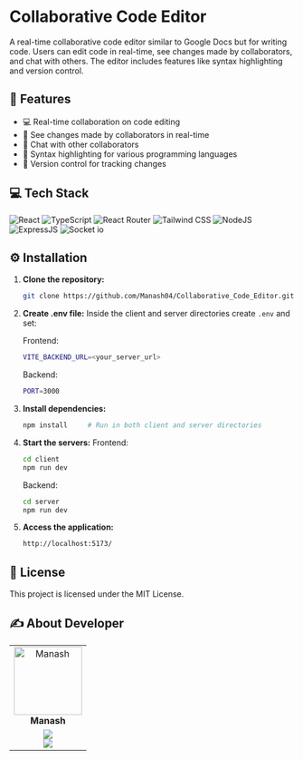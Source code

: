 # Collaborative Code Editor

A real-time collaborative code editor similar to Google Docs but for writing code. Users can edit code in real-time, see changes made by collaborators, and chat with others. The editor includes features like syntax highlighting and version control.

## 🌟 Features

- 💻 Real-time collaboration on code editing
- 👥 See changes made by collaborators in real-time
- 💬 Chat with other collaborators
- 🌈 Syntax highlighting for various programming languages
- 📝 Version control for tracking changes

## 💻 Tech Stack

![React](https://img.shields.io/badge/React-20232A?style=for-the-badge&logo=react&logoColor=61DAFB)
![TypeScript](https://img.shields.io/badge/TypeScript-007ACC?style=for-the-badge&logo=typescript&logoColor=white)
![React Router](https://img.shields.io/badge/React_Router-CA4245?style=for-the-badge&logo=react-router&logoColor=white)
![Tailwind CSS](https://img.shields.io/badge/Tailwind_CSS-38B2AC?style=for-the-badge&logo=tailwind-css&logoColor=white)
![NodeJS](https://img.shields.io/badge/Node.js-43853D?style=for-the-badge&logo=node.js&logoColor=white)
![ExpressJS](https://img.shields.io/badge/Express.js-404D59?style=for-the-badge)
![Socket io](https://img.shields.io/badge/Socket.io-ffffff?style=for-the-badge)

## ⚙️ Installation

1. **Clone the repository:**
   ```bash
   git clone https://github.com/Manash04/Collaborative_Code_Editor.git
   ```

2. **Create .env file:**
   Inside the client and server directories create `.env` and set:

   Frontend:
   ```bash
   VITE_BACKEND_URL=<your_server_url>
   ```

   Backend:
   ```bash
   PORT=3000
   ```

3. **Install dependencies:**
   ```bash
   npm install     # Run in both client and server directories
   ```

4. **Start the servers:**
   Frontend:
   ```bash
   cd client
   npm run dev
   ```
   Backend:
   ```bash
   cd server
   npm run dev
   ```

5. **Access the application:**
   ```bash
   http://localhost:5173/
   ```

## 🧾 License

This project is licensed under the MIT License.

## ✍️ About Developer

<table>
  <tbody>
    <tr>
      <td align="center" valign="top">
        <img src="https://github.com/Manash04.png" width="120px;" alt="Manash"/>
        <br />
        <b>Manash</b>
      </td>
    </tr>
    <tr>
        <td align="center">
            <a href="https://github.com/Manash04">
            <img src="https://img.shields.io/badge/GitHub-100000.svg?style=for-the-badge&logo=github&logoColor=white"/>
            </a>
            <br/>
            <a href="https://linkedin.com/in/your-profile">
            <img src="https://img.shields.io/badge/linkedin-%230077B5.svg?style=for-the-badge&logo=linkedin&logoColor=white"/>
            </a>
        </td>
    </tr>
  </tbody>
</table>
